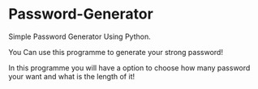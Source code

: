 # Password-Generator
Simple Password Generator Using Python.

You Can use this programme to generate your strong password!

In this programme you will have a option to choose how many password your want and what is the length of it!
